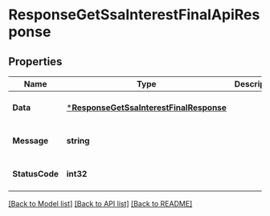 # ResponseGetSsaInterestFinalApiResponse

## Properties
Name | Type | Description | Notes
------------ | ------------- | ------------- | -------------
**Data** | [***ResponseGetSsaInterestFinalResponse**](response.GetSSAInterestFinalResponse.md) |  | [optional] [default to null]
**Message** | **string** |  | [optional] [default to null]
**StatusCode** | **int32** |  | [optional] [default to null]

[[Back to Model list]](../README.md#documentation-for-models) [[Back to API list]](../README.md#documentation-for-api-endpoints) [[Back to README]](../README.md)


